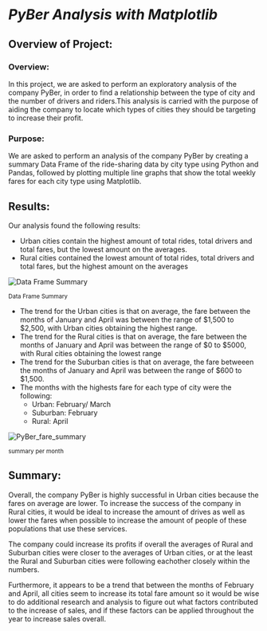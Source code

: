 # ***PyBer Analysis with Matplotlib***

## Overview of Project:

### Overview:

In this project, we are asked to perform an exploratory analysis of the company PyBer, in order to find a relationship between the type of city and the number of drivers and riders.This analysis is carried with the purpose of aiding the company to locate which types of cities they should be targeting to increase their profit.



### Purpose:

We are asked to perform an analysis of the company PyBer by creating a summary Data Frame of the ride-sharing data by city type using Python and Pandas, followed by plotting multiple line graphs that show the total weekly fares for each city type using Matplotlib.


## Results:

Our analysis found the following results:

- Urban cities contain the highest amount of total rides, total drivers and total fares, but the lowest amount on the averages.
- Rural cities contained the lowest amount of total rides, total drivers and total fares, but the highest amount on the averages

![Data Frame Summary](https://user-images.githubusercontent.com/111034667/192944948-d5f5f2f6-2109-452e-813d-c7a5ceab20b8.png)

<sub> Data Frame Summary <sub>

- The trend for the Urban cities is that on average, the fare between the months of January and April was between the range of $1,500 to $2,500, with Urban cities obtaining the highest range.
- The trend for the Rural cities is that on average, the fare between the months of January and April was between the range of $0 to $5000, with Rural cities obtaining the lowest range
- The trend for the Suburban cities is that on average, the fare betweeen the months of January and April was between the range of $600 to $1,500.
- The months with the highests fare for each type of city were the following:
  - Urban: February/ March
  - Suburban: February
  - Rural: April
  
![PyBer_fare_summary](https://user-images.githubusercontent.com/111034667/192946143-81944c2e-a84a-4e3e-9855-c9ce13699695.png)

<sub> summary per month <sub>


## Summary:

Overall, the company PyBer is highly successful in Urban cities because the fares on average are lower. To increase the success of the company in Rural cities, it would be ideal to increase the amount of drives as well as lower the fares when possible to increase the amount of people of these populations that use these services.

The company could increase its profits if overall the averages of Rural and Suburban cities were closer to the averages of Urban cities, or at the least the Rural and Suburban cities were following eachother closely within the numbers.

Furthermore, it appears to be a trend that between the months of February and April, all cities seem to increase its total fare amount so it would be wise to do additional research and analysis to figure out what factors contributed to the increase of sales, and if these factors can be applied throughout the year to increase sales overall.
